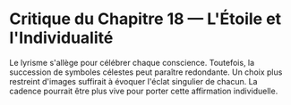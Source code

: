 # Critique du Chapitre 18 — L'Étoile et l'Individualité
Le lyrisme s'allège pour célébrer chaque conscience. Toutefois, la succession de symboles célestes peut paraître redondante. Un choix plus restreint d'images suffirait à évoquer l'éclat singulier de chacun. La cadence pourrait être plus vive pour porter cette affirmation individuelle.
